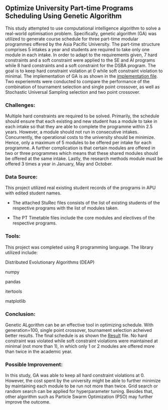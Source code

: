 ## Optimize University Part-time Programs Scheduling Using Genetic Algorithm

This study attempted to use computational intelligence algorithm to solve a real-world optimisation problem. Specifically, genetic algorithm (GA) was utilized to generate course schedule for three part-time modular programmes offered by the Asia Pacific University. The part-time structure comprises 5 intakes a year and students are required to take only one module in each intake. 
In order to adapt to the requirements given, 7 hard constraints and a soft constraint were applied to the SE and AI programs while 8 hard constraints and a soft constraint for the DSBA program. 
The goal is to keep hard constraint violation at 0 while soft constraint violation to minimal. The implementation of GA is as shown in the [implementation file](https://github.com/suetteh/ScheduleOptimizationUsingGeneticAlgorithm/blob/main/Implementation_HardSoftConstraints.pdf). Two experiemnts were conducted to compare the performance of the combination of tournament selection and single point crossover, as well as Stochastic Universal Sampling selection and two point crossover.

### Challenges:
Multiple hard constraints are required to be solved. Primarily, the schedule should ensure that each existing and new student has a module to take in each intake so that they are able to complete the programme within 2.5 years. However, a module should not run in consecutive intakes. Concurrently, the operational costs to the university should be minimize. Hence, only a maximum of 5 modules to be offered per intake for each programme. A further complication is that certain modules are offered in two or three programmes which means that these shared modules should be offered at the same intake. Lastly, the research methods module must be offered 3 times a year in January, May and October.

### Data Source:
This project utilized real existing student records of the programs in APU with edited student names.

- The attached StuRec files consists of the list of existing students of the respective programs with the list of modules taken.
  
- The  PT Timetable files include the core modules and electives of the respective programs.

### Tools:
This project was completed using R programming language. The library utilized include:

Distributed Evolutionary Algorithms (DEAP)

numpy

pandas

itertools

matplotlib 

### Conclusion:
Genetic ALgorithm can be an effective tool in optimizing schedule. With generation=100, single point crossover, tournament selection acheived better results. The final schedule is as shown the [Result](https://github.com/suetteh/GeneticAlgoOpt/blob/main/Results.pdf) file. No hard constraint was violated while soft constraint violations were maintained at minimal (not more than 1), in which only 1 or 2 modules are offered more than twice in the academic year.

### Possible Improvement:
In this study, GA was able to keep all hard constraint violations at 0. However, the cost spent by the university might be able to further minimize by maintaining each module to be run not more than twice. Grid search or random search can be applied for hyperparameter tuning. Besides that, other algorithm such as Particle Swarm Optimization (PSO) may further improve the outcome. 


